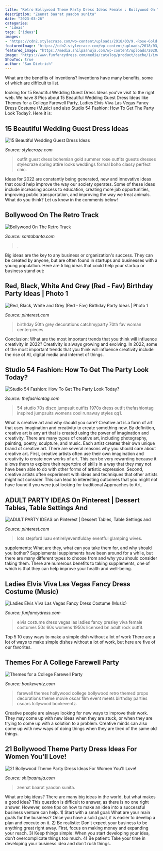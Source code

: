 ```yaml
---
title: "Retro Bollywood Theme Party Dress Ideas Female : Bollywood On The Retro Track"
description: "Zeenat baarat yaadon sunita"
date: "2023-03-26"
categories:
- "ideas"
tags: ["ideas"]
images:
- "https://cdn2.stylecraze.com/wp-content/uploads/2018/03/9.-Rose-Gold-Bohemian-Outfit.jpg"
featuredImage: "https://cdn2.stylecraze.com/wp-content/uploads/2018/03/9.-Rose-Gold-Bohemian-Outfit.jpg"
featured_image: "https://media.shilpaahuja.com/wp-content/uploads/2020/08/bollywood-party-retro-dress-zeenat-aman-yaadon-ki-baarat.jpg"
image: "https://www.funfancydress.com/media/catalog/product/cache/1/image/1200x/040ec09b1e35df139433887a97daa66f/S/M/SMF33252_a1.jpg"
ShowToc: true
author: "Sam Dietrich"
---
```



What are the benefits of inventions?
Inventions have many benefits, some of which are difficult to list.

	

		
looking for 15 Beautiful Wedding Guest Dress Ideas you've visit to the right web. We have 8 Pics about 15 Beautiful Wedding Guest Dress Ideas like Themes for a College Farewell Party, Ladies Elvis Viva Las Vegas Fancy Dress Costume (Music) and also Studio 54 Fashion: How To Get The Party Look Today?. Here it is:
		
    
## 15 Beautiful Wedding Guest Dress Ideas

<img loading=lazy src="https://cdn2.stylecraze.com/wp-content/uploads/2018/03/9.-Rose-Gold-Bohemian-Outfit.jpg" onerror="this.onerror=null;this.src='https://tse1.mm.bing.net/th?id=OIP.rrTOzBb_xPO2Kuw7LwZrTwHaJo&amp;pid=15.1';" alt="15 Beautiful Wedding Guest Dress Ideas">

_Source: stylecraze.com_

>outfit guest dress bohemian gold summer rose outfits guests dresses stylecraze spring attire looks weddings formal boho classy perfect chic. 

	

Ideas for 2022 are constantly being generated, new and innovative ideas that could help improve the way our society operates. Some of these ideas include increasing access to education, creating more job opportunities, improving public transportation, and improving the way we treat animals. What do you think? Let us know in the comments below!

    
## Bollywood On The Retro Track

<img loading=lazy src="https://media.santabanta.com/images/ss/2010/Retro-Movies-Of-Bollywood.jpg" onerror="this.onerror=null;this.src='https://tse3.mm.bing.net/th?id=OIP.YBRB1lOhzRuarOR6N3kTFQHaFj&amp;pid=15.1';" alt="Bollywood On The Retro Track">

_Source: santabanta.com_

>. 

	

Big ideas are the key to any business or organization's success. They can be created by anyone, but are often found in startups and businesses with a young population. Here are 5 big ideas that could help your startup or business stand out: 

    
## Red, Black, White And Grey (Red - Fav) Birthday Party Ideas | Photo 1

<img loading=lazy src="https://i.pinimg.com/736x/23/71/a2/2371a27b9a7b5da0fde7b1899075255f--th-birthday-party-birthday-ideas.jpg" onerror="this.onerror=null;this.src='https://tse2.mm.bing.net/th?id=OIP.7ImqxKVw1ift8yh27sjG5gHaNJ&amp;pid=15.1';" alt="Red, Black, White and Grey (Red - Fav) Birthday Party Ideas | Photo 1">

_Source: pinterest.com_

>birthday 50th grey decorations catchmyparty 70th fav woman centerpieces. 

	

Conclusion: What are the most important trends that you think will influence creativity in 2022?
Creativity is always growing and evolving. In 2022, some of the most important trends that you think will influence creativity include the rise of AI, digital media and internet of things.

    
## Studio 54 Fashion: How To Get The Party Look Today?

<img loading=lazy src="https://thefashiontag.com/wp-content/uploads/2017/03/studio-54-outfits-10.jpg" onerror="this.onerror=null;this.src='https://tse1.mm.bing.net/th?id=OIP.2_SsO6wC0JfiLzF1kMKk8AHaLH&amp;pid=15.1';" alt="Studio 54 Fashion: How To Get The Party Look Today?">

_Source: thefashiontag.com_

>54 studio 70s disco jumpsuit outfits 1970s dress outfit thefashiontag inspired jumpsuits womens cool runaway styles qq1. 

	

What is creative art and why should you care?
Creative art is a form of art that uses imagination and creativity to create something new. By definition, creative art is any art that is created using the power of imagination and creativity. There are many types of creative art, including photography, painting, poetry, sculpture, and music. Each artist creates their own unique brand of creative art.
There are several reasons why you should care about creative art. First, creative artists often use their own imagination and creativity to create new works of art. This can be very rewarding because it allows them to explore their repertoire of skills in a way that they may not have been able to do with other forms of artistic expression. Second, creative artists often experiment with ideas and techniques that other artists might not consider. This can lead to interesting outcomes that you might not have found if you were just looking for traditional Approaches to Art.

    
## ADULT PARTY IDEAS On Pinterest | Dessert Tables, Table Settings And

<img loading=lazy src="https://s-media-cache-ak0.pinimg.com/originals/53/81/6e/53816e93ee6d8e029608952b2cc4afb4.jpg" onerror="this.onerror=null;this.src='https://tse1.mm.bing.net/th?id=OIP.U4Fuk-5tjgKWCJUrLMSvtAHaJ4&amp;pid=15.1';" alt="ADULT PARTY IDEAS on Pinterest | Dessert Tables, Table Settings and">

_Source: pinterest.com_

>lots stepford luau entirelyeventfulday eventful glamping wives. 

	

supplements: What are they, what can you take them for, and why should you bother?
Supplemental supplements have been around for a while, but there are many different types to choose from and why you should consider taking them. There are numerous benefits to taking supplements, one of which is that they can help improve your health and well-being.

    
## Ladies Elvis Viva Las Vegas Fancy Dress Costume (Music)

<img loading=lazy src="https://www.funfancydress.com/media/catalog/product/cache/1/image/1200x/040ec09b1e35df139433887a97daa66f/S/M/SMF33252_a1.jpg" onerror="this.onerror=null;this.src='https://tse3.mm.bing.net/th?id=OIP.Kj8Q9BymydDT39kPrbrmKQHaL1&amp;pid=15.1';" alt="Ladies Elvis Viva Las Vegas Fancy Dress Costume (Music)">

_Source: funfancydress.com_

>elvis costume dress vegas las ladies fancy presley viva female costumes 50s 60s womens 1950s licensed bn adult rock outfit. 

	

Top 5 10 easy ways to make a simple dish without a lot of work
There are a lot of ways to make simple dishes without a lot of work, but here are five of our favorites.

    
## Themes For A College Farewell Party

<img loading=lazy src="https://www.bookeventz.com/blog/wp-content/uploads/2015/04/MKK_8929-1024x681.jpg" onerror="this.onerror=null;this.src='https://tse2.mm.bing.net/th?id=OIP.jN6SKTWxvEjVZrSJCRs9yQHaE7&amp;pid=15.1';" alt="Themes for a College Farewell Party">

_Source: bookeventz.com_

>farewell themes hollywood college bollywood retro themed props decorations theme movie oscar film event meets birthday parties oscars tollywood bookeventz. 

	

Creative people are always looking for new ways to improve their work. They may come up with new ideas when they are stuck, or when they are trying to come up with a solution to a problem. Creative minds can also come up with new ways of doing things when they are tired of the same old things.

    
## 21 Bollywood Theme Party Dress Ideas For Women You&#039;ll Love!

<img loading=lazy src="https://media.shilpaahuja.com/wp-content/uploads/2020/08/bollywood-party-retro-dress-zeenat-aman-yaadon-ki-baarat.jpg" onerror="this.onerror=null;this.src='https://tse4.mm.bing.net/th?id=OIP.Hr9LCID2LBZVtI50V6_7gwHaEy&amp;pid=15.1';" alt="21 Bollywood Theme Party Dress Ideas For Women You&#039;ll Love!">

_Source: shilpaahuja.com_

>zeenat baarat yaadon sunita. 

	

What are big ideas?
There are many big ideas in the world, but what makes a good idea? This question is difficult to answer, as there is no one right answer. However, some tips on how to make an idea into a successful business venture can help. 1) Start with a small goal: What are your main goals for the business? Once you have a solid goal, it is easier to develop a plan and execute on it. 2) Be realistic: Don’t expect your business to be anything great right away. First, focus on making money and expanding your reach. 3) Keep things simple: When you start developing your idea, don’t overcomplicate things too much. 4) Be patient: Take your time in developing your business idea and don’t rush things.


